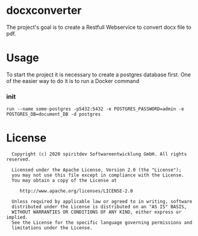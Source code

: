# docxconverter

The project's goal is to create a Restfull Webservice to convert docx file to pdf. 

# Usage

To start the project it is necessary to create a postgres database first.
One of the easier way to do it is to run a Docker command

### init

```docker
run --name some-postgres -p5432:5432 -e POSTGRES_PASSWORD=admin -e POSTGRES_DB=document_DB -d postgres
```

# License

      Copyright (c) 2020 spiritdev Softwareentwicklung GmbH. All rights reserved.

      Licensed under the Apache License, Version 2.0 (the "License");
      you may not use this file except in compliance with the License.
      You may obtain a copy of the License at

         http://www.apache.org/licenses/LICENSE-2.0

      Unless required by applicable law or agreed to in writing, software
      distributed under the License is distributed on an "AS IS" BASIS,
      WITHOUT WARRANTIES OR CONDITIONS OF ANY KIND, either express or implied.
      See the License for the specific language governing permissions and
      limitations under the License.

